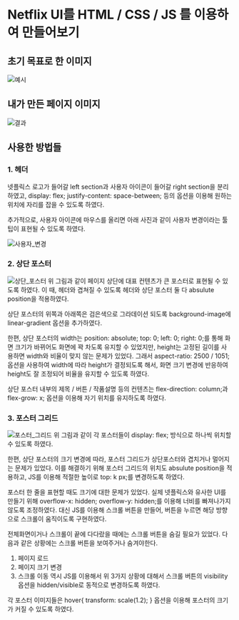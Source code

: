 # Netflix UI를 HTML / CSS / JS 를 이용하여 만들어보기

## 초기 목표로 한 이미지
![예시](https://github.com/youngandmini/Netflix_html_css/assets/80088671/99fc599a-5cef-4ee4-b323-af8178fc82d1)

## 내가 만든 페이지 이미지
![결과](https://github.com/youngandmini/Netflix_html_css/assets/80088671/63fea5b0-e3ed-48a9-a712-c5ca3f4cbec0)

## 사용한 방법들
### 1. 헤더
넷플릭스 로고가 들어갈 left section과 사용자 아이콘이 들어갈 right section을 분리하였고, display: flex; justify-content: space-between; 등의 옵션을 이용해 원하는 위치에 자리를 잡을 수 있도록 하였다.

추가적으로, 사용자 아이콘에 마우스를 올리면 아래 사진과 같이 사용자 변경이라는 툴팁이 표현될 수 있도록 하였다.

![사용자_변경](https://github.com/youngandmini/Netflix_html_css/assets/80088671/2fb136b3-5314-4130-a41e-4f62f2ce2014)


### 2. 상단 포스터
![상단_포스터](https://github.com/youngandmini/Netflix_html_css/assets/80088671/234cf6b8-c165-47e4-87ab-87b6a1a3d223)
위 그림과 같이 페이지 상단에 대표 컨텐츠가 큰 포스터로 표현될 수 있도록 하였다. 이 때, 헤더와 겹쳐질 수 있도록 헤더와 상단 포스터 둘 다 absulute position을 적용하였다.

상단 포스터의 위쪽과 아래쪽은 검은색으로 그라데이션 되도록 background-image에 linear-gradient 옵션을 추가하였다.

한편, 상단 포스터의 width는 position: absolute; top: 0; left: 0; right: 0;를 통해 화면 크기가 바뀌어도 화면에 꽉 차도록 유지할 수 있었지만, height는 고정된 길이를 사용하면 width와 비율이 맞지 않는 문제가 있었다. 그래서 aspect-ratio: 2500 / 1051; 옵션을 사용하여 width에 따라 height가 결정되도록 해서, 화면 크기 변경에 반응하여 height도 잘 조정되어 비율을 유지할 수 있도록 하였다.

상단 포스터 내부의 제목 / 버튼 / 작품설명 등의 컨텐츠는 flex-direction: column;과 flex-grow: x; 옵션을 이용해 자기 위치를 유지하도록 하였다.


### 3. 포스터 그리드
![포스터_그리드](https://github.com/youngandmini/Netflix_html_css/assets/80088671/3c3383fe-7e6e-4621-9df2-f8bf75c046ad)
위 그림과 같이 각 포스터들이 display: flex; 방식으로 하나씩 위치할 수 있도록 하였다.

한편, 상단 포스터의 크기 변경에 따라, 포스터 그리드가 상단포스터와 겹치거나 멀어지는 문제가 있었다. 이를 해결하기 위해 포스터 그리드의 위치도 absulute position을 적용하고, JS를 이용해 적절한 높이로 top: k px;를 변경하도록 하였다.

포스터 한 줄을 표현할 때도 크기에 대한 문제가 있었다. 실제 넷플릭스와 유사한 UI를 만들기 위해 overflow-x: hidden; overflow-y: hidden;를 이용해 너비를 빠져나가지 않도록 조정하였다. 대신 JS를 이용해 스크롤 버튼을 만들어, 버튼을 누르면 해당 방향으로 스크롤이 움직이도록 구현하였다.

전체화면이거나 스크롤이 끝에 다다랐을 때에는 스크롤 버튼을 숨길 필요가 있었다. 다음과 같은 상황에는 스크롤 버튼을 보여주거나 숨겨야한다.
1. 페이지 로드
2. 페이지 크기 변경
3. 스크롤 이동
역시 JS를 이용해서 위 3가지 상황에 대해서 스크롤 버튼의 visibility 옵션을 hidden/visible로 동적으로 변경하도록 하였다.

각 포스터 이미지들은 hover{ transform: scale(1.2); } 옵션을 이용해 포스터의 크기가 커질 수 있도록 하였다.
